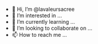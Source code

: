 - 👋 Hi, I’m @lavaleursacree
- 👀 I’m interested in ...
- 🌱 I’m currently learning ...
- 💞️ I’m looking to collaborate on ...
- 📫 How to reach me ...

<!---
lavaleursacree/lavaleursacree is a ✨ special ✨ repository because its `README.md` (this file) appears on your GitHub profile.
You can click the Preview link to take a look at your changes.
--->

